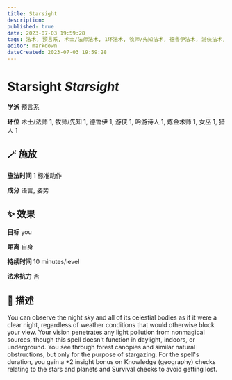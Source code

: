 ```yaml
---
title: Starsight
description: 
published: true
date: 2023-07-03 19:59:28
tags: 法术, 预言系, 术士/法师法术, 1环法术, 牧师/先知法术, 德鲁伊法术, 游侠法术, 吟游诗人法术, 炼金术师法术, 女巫法术, 猎人法术
editor: markdown
dateCreated: 2023-07-03 19:59:28
---
```


# **Starsight** *Starsight*

**学派** 预言系 

**环位** 术士/法师 1, 牧师/先知 1, 德鲁伊 1, 游侠 1, 吟游诗人 1, 炼金术师 1, 女巫 1, 猎人 1

## 🪄 施放

**施法时间** 1 标准动作

**成分** 语言, 姿势

## ✨ 效果 

**目标** you 

**距离** 自身  

**持续时间** 10 minutes/level 

**法术抗力** 否

## 📖 描述

You can observe the night sky and all of its celestial bodies as if it were a clear night, regardless of weather conditions that would otherwise block your view. Your vision penetrates any light pollution from nonmagical sources, though this spell doesn't function in daylight, indoors, or underground. You see through forest canopies and similar natural obstructions, but only for the purpose of stargazing. For the spell's duration, you gain a +2 insight bonus on Knowledge (geography) checks relating to the stars and planets and Survival checks to avoid getting lost.
    